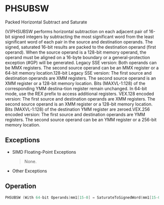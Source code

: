 # PHSUBSW

Packed Horizontal Subtract and Saturate

(V)PHSUBSW performs horizontal subtraction on each adjacent pair of 16-bit signed integers by subtracting the most significant word from the least significant word of each pair in the source and destination operands.
The signed, saturated 16-bit results are packed to the destination operand (first operand).
When the source operand is a 128-bit memory operand, the operand must be aligned on a 16-byte boundary or a general-protection exception (#GP) will be generated.
Legacy SSE version: Both operands can be MMX registers.
The second source operand can be an MMX register or a 64-bit memory location.128-bit Legacy SSE version: The first source and destination operands are XMM registers.
The second source operand is an XMM register or a 128-bit memory location.
Bits (MAXVL-1:128) of the corresponding YMM destina-tion register remain unchanged.
In 64-bit mode, use the REX prefix to access additional registers.
VEX.128 encoded version: The first source and destination operands are XMM registers.
The second source operand is an XMM register or a 128-bit memory location.
Bits (MAXVL-1:128) of the destination YMM register are zeroed.VEX.256 encoded version: The first source and destination operands are YMM registers.
The second source operand can be an YMM register or a 256-bit memory location.

## Exceptions

- SIMD Floating-Point Exceptions
  > None. 
- Other Exceptions

## Operation

```C
PHSUBSW (With 64-bit Operands)mm1[15-0] = SaturateToSignedWord(mm1[15-0] - mm1[31-16]); mm1[31-16] = SaturateToSignedWord(mm1[47-32] - mm1[63-48]);PHSUBSW (With 128-bit Operands)xmm1[15-0] = SaturateToSignedWord(xmm1[15-0] - xmm1[31-16]); xmm1[31-16] = SaturateToSignedWord(xmm1[47-32] - xmm1[63-48]);xmm1[47-32] = SaturateToSignedWord(xmm1[79-64] - xmm1[95-80]);xmm1[63-48] = SaturateToSignedWord(xmm1[111-96] - xmm1[127-112]);xmm1[79-64] = SaturateToSignedWord(xmm2/m128[15-0] - xmm2/m128[31-16]); xmm1[95-80] =SaturateToSignedWord(xmm2/m128[47-32] - xmm2/m128[63-48]); xmm1[111-96] =SaturateToSignedWord(xmm2/m128[79-64]- xmm2/m128[95-80]);xmm1[127-112]= SaturateToSignedWord(xmm2/m128[111-96] - xmm2/m128[127-112]);VPHSUBSW (VEX.128 Encoded Version)DEST[15:0]= SaturateToSignedWord(SRC1[15:0] - SRC1[31:16])DEST[31:16] = SaturateToSignedWord(SRC1[47:32] - SRC1[63:48])DEST[47:32] = SaturateToSignedWord(SRC1[79:64] - SRC1[95:80])DEST[63:48] = SaturateToSignedWord(SRC1[111:96] - SRC1[127:112])DEST[79:64] = SaturateToSignedWord(SRC2[15:0] - SRC2[31:16])DEST[95:80] = SaturateToSignedWord(SRC2[47:32] - SRC2[63:48])DEST[111:96] = SaturateToSignedWord(SRC2[79:64] - SRC2[95:80])DEST[127:112] = SaturateToSignedWord(SRC2[111:96] - SRC2[127:112])DEST[MAXVL-1:128] := 0VPHSUBSW (VEX.256 Encoded Version)DEST[15:0]= SaturateToSignedWord(SRC1[15:0] - SRC1[31:16])DEST[31:16] = SaturateToSignedWord(SRC1[47:32] - SRC1[63:48])DEST[47:32] = SaturateToSignedWord(SRC1[79:64] - SRC1[95:80])DEST[63:48] = SaturateToSignedWord(SRC1[111:96] - SRC1[127:112])DEST[79:64] = SaturateToSignedWord(SRC2[15:0] - SRC2[31:16])DEST[95:80] = SaturateToSignedWord(SRC2[47:32] - SRC2[63:48])DEST[111:96] = SaturateToSignedWord(SRC2[79:64] - SRC2[95:80])DEST[127:112] = SaturateToSignedWord(SRC2[111:96] - SRC2[127:112])DEST[143:128]= SaturateToSignedWord(SRC1[143:128] - SRC1[159:144])DEST[159:144] = SaturateToSignedWord(SRC1[175:160] - SRC1[191:176])DEST[175:160] = SaturateToSignedWord(SRC1[207:192] - SRC1[223:208])DEST[191:176] = SaturateToSignedWord(SRC1[239:224] - SRC1[255:240])DEST[207:192] = SaturateToSignedWord(SRC2[143:128] - SRC2[159:144])DEST[223:208] = SaturateToSignedWord(SRC2[175:160] - SRC2[191:176])DEST[239:224] = SaturateToSignedWord(SRC2[207:192] - SRC2[223:208])DEST[255:240] = SaturateToSignedWord(SRC2[239:224] - SRC2[255:240])Intel C/C++ Compiler Intrinsic EquivalentPHSUBSW __m64 _mm_hsubs_pi16 (__m64 a, __m64 b)(V)PHSUBSW __m128i _mm_hsubs_epi16 (__m128i a, __m128i b)VPHSUBSW __m256i _mm256_hsubs_epi16 (__m256i a, __m256i b)
```
